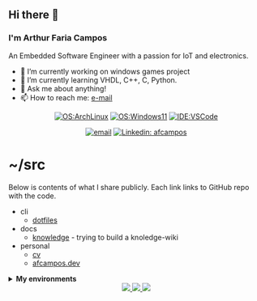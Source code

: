 ## Hi there 👋

### I'm Arthur Faria Campos

An Embedded Software Engineer with a passion for IoT and electronics.

- 🔭 I’m currently working on windows games project
- 🌱 I’m currently learning VHDL, C++, C, Python.
- 💬 Ask me about anything!
- 📫 How to reach me: [e-mail](mailto:arthur.faria.campos@gmail.com)

<div align="center">
  
  [![OS:ArchLinux](https://img.shields.io/badge/OS-ArchLinux-blue?style=flat-square&logo=arch-linux)](https://archlinux.org)
  [![OS:Windows11](https://img.shields.io/badge/OS-Windows11-blue?style=flat-square&logo=microsoft)](https://www.microsoft.com)
  [![IDE:VSCode](https://img.shields.io/badge/IDE-VSCode-blue?style=flat-square&logo=visualstudiocode)](https://code.visualstudio.com/)

  [![email](https://img.shields.io/badge/Email-arthur.faria.campos@gmail.com-red?style=flat-square&logo=gmail)](mailto:arthur.faria.campos@gmail.com)
  [![Linkedin: afcampos](https://img.shields.io/badge/-afcampos-blue?style=flat-square&logo=Linkedin&logoColor=white&link=https://www.linkedin.com/in/afcampos/)](https://www.linkedin.com/in/afcampos/)

</div>

# ~/src

Below is contents of what I share publicly. Each link links to GitHub repo with the code.

- cli
  - [dotfiles](https://github.com/arthurfariacampos/dotfiles)
- docs
  - [knowledge](https://github.com/arthurfariacampos/knowledge) - trying to build a knoledge-wiki
- personal
  - [cv](https://github.com/arthurfariacampos/cv)
  - [afcampos.dev](https://github.com/arthurfariacampos/afcampos.dev)

<details>
    <summary><strong>My environments</strong></summary>
    <details>
      <summary><strong>Asus ROG Zephyrus G14</strong></summary>
      <ul>
        <li>CPU: AMD Ryzen 7 6800HS</li>
        <li>GPU: AMD Radeon RX 6700S</li>
        <li>RAM: 16GB (DDR5-2666)</li>
        <li>SSD: 512GB (NVMe)</li>
        <li>OS1: Windows 11</li>
        <li>OS2: Arch Linux</li>
      </ul>
    </details>   
</details>

<div align="center">
  <a href="https://github.com/vn7n24fzkq/github-profile-summary-cards">
    <img src="https://github-profile-summary-cards.vercel.app/api/cards/profile-details?username=Afcam&theme=github" />
  </a>
  <a href="https://github.com/vn7n24fzkq/github-profile-summary-cards">
    <img src="https://github-profile-summary-cards.vercel.app/api/cards/stats?username=Afcam&theme=github" />
  </a>
  <a href="https://github.com/vn7n24fzkq/github-profile-summary-cards">
    <img src="https://github-profile-summary-cards.vercel.app/api/cards/repos-per-language?username=Afcam&theme=github" />
  </a>
</div>



